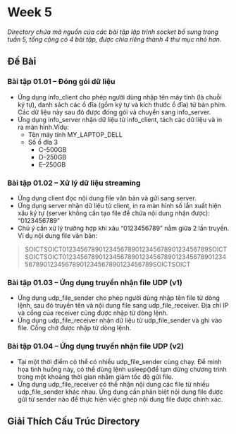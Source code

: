 # Week 5

*Directory chứa mã nguồn của các bài tập lập trình socket bố sung trong tuần 5, tổng cộng có 4 bài tập, được chia riêng thành 4 thư mục nhỏ hơn.*

## Đề Bài

### Bài tập 01.01 – Đóng gói dữ liệu
* Ứng dụng info_client cho phép người dùng nhập tên máy tính (là chuỗi ký tự), danh sách các ổ đĩa (gồm ký tự và kích thước ổ đĩa) từ bàn phím. Các dữ liệu này sau đó được đóng gói và chuyển sang info_server.
* Ứng dụng info_server nhận dữ liệu từ info_client, tách các dữ liệu và in ra màn hình.Vídụ:
    + Tên máy tính MY_LAPTOP_DELL
    + Số ổ đĩa 3 
        * C–500GB 
        * D–250GB
        * E–250GB

### Bài tập 01.02 – Xử lý dữ liệu streaming
* Ứng dụng client đọc nội dung file văn bản và gửi sang server.
* Ứng dụng server nhận dữ liệu từ client, in ra màn hình số lần xuất hiện xâu ký tự (server không cần tạo file để chứa nội dung nhận được): “0123456789”
* Chú ý cần xử lý trường hợp khi xâu “0123456789” nằm giữa 2 lần truyền. Ví dụ nội dung file văn bản:

> SOICTSOICT0123456789012345678901234567890123456789SOICTSOICTSOICT01234567890123456789012345678901234567890123456789012345678901234567890123456789SOICTSOICT

### Bài tập 01.03 – Ứng dụng truyền nhận file UDP (v1)
* Ứng dụng udp_file_sender cho phép người dùng nhập tên file từ dòng lệnh, sau đó truyền tên và nội dung file sang udp_file_receiver. Địa chỉ IP và cổng của receiver cũng được nhập từ dòng lệnh.
* Ứng dụng udp_file_receiver nhận dữ liệu từ udp_file_sender và ghi vào file. Cổng chờ được nhập từ dòng lệnh.

### Bài tập 01.04 – Ứng dụng truyền nhận file UDP (v2)

* Tại một thời điểm có thể có nhiều udp_file_sender cùng chạy. Để minh họa tình huống này, có thể dùng lệnh usleep()để tạm dừng chương trình trong một khoảng thời gian nhằm giảm tốc độ gửi file.
* Ứng dụng udp_file_receiver có thể nhận nội dung các file từ nhiều udp_file_sender khác nhau. Ứng dụng cần phân biệt nội dung file được gửi từ sender nào để thực hiện việc ghép nội dung file được chính xác.

## Giải Thích Cấu Trúc Directory